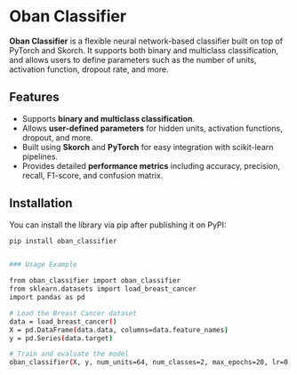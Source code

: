 # Oban Classifier

**Oban Classifier** is a flexible neural network-based classifier built on top of PyTorch and Skorch. It supports both binary and multiclass classification, and allows users to define parameters such as the number of units, activation function, dropout rate, and more.

## Features

- Supports **binary and multiclass classification**.
- Allows **user-defined parameters** for hidden units, activation functions, dropout, and more.
- Built using **Skorch** and **PyTorch** for easy integration with scikit-learn pipelines.
- Provides detailed **performance metrics** including accuracy, precision, recall, F1-score, and confusion matrix.

## Installation

You can install the library via pip after publishing it on PyPI:

```bash
pip install oban_classifier


### Usage Example

from oban_classifier import oban_classifier
from sklearn.datasets import load_breast_cancer
import pandas as pd

# Load the Breast Cancer dataset
data = load_breast_cancer()
X = pd.DataFrame(data.data, columns=data.feature_names)
y = pd.Series(data.target)

# Train and evaluate the model
oban_classifier(X, y, num_units=64, num_classes=2, max_epochs=20, lr=0.01)


